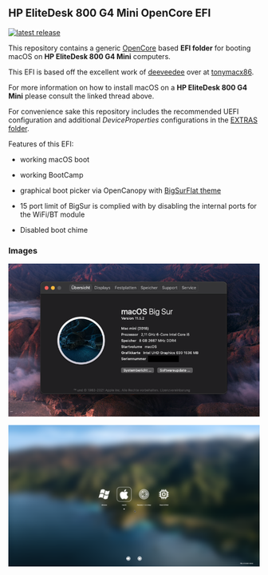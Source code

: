 ## HP EliteDesk 800 G4 Mini OpenCore EFI

[![latest release](https://img.shields.io/github/v/release/Shadowghost/elitedesk-800-g4-mini-macos-efi?label=latest%20release)](https://github.com/Shadowghost/elitedesk-800-g4-mini-macos-efi/releases)

This repository contains a generic [OpenCore](https://github.com/acidanthera/OpenCorePkg) based **EFI folder** for booting macOS on **HP EliteDesk 800 G4 Mini** computers.

This EFI is based off the excellent work of [deeveedee](https://www.tonymacx86.com/members/deeveedee.217925/) over at [tonymacx86](https://www.tonymacx86.com/threads/big-sur-on-hp-elitedesk-800-g4-g5-mini-the-perfect-macmini8-1-hackintosh-opencore.306132).

For more information on how to install macOS on a **HP EliteDesk 800 G4 Mini** please consult the linked thread above.

For convenience sake this repository includes the recommended UEFI configuration and additional *DeviceProperties* configurations in the [EXTRAS folder](EXTRAS).

Features of this EFI:

* working macOS boot
* working BootCamp
* graphical boot picker via OpenCanopy with [BigSurFlat theme](https://github.com/82ghost82/BigSurFlat)

* 15 port limit of BigSur is complied with by disabling the internal ports for the WiFi/BT module
* Disabled boot chime

### Images
![alt text](EXTRAS/images/system.png)

![alt text](EXTRAS/images/bootpicker.png)
